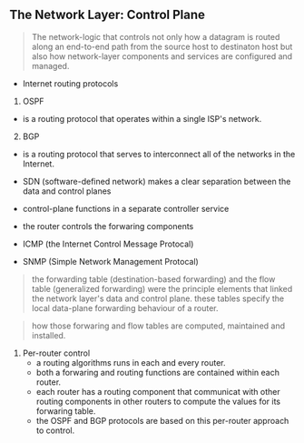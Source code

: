 ## The Network Layer: Control Plane

> The network-logic that controls not only how a datagram is routed along an end-to-end path from the source host to destinaton host
> but also how network-layer components and services are configured and managed.

- Internet routing protocols
1. OSPF
- is a routing protocol that operates within a single ISP's network.
2. BGP
- is a routing protocol that serves to interconnect all of the networks in the Internet.

- SDN (software-defined network) makes a clear separation between the data and control planes
- control-plane functions in a separate controller service
- the router controls the forwaring components

- ICMP (the Internet Control Message Protocal)

- SNMP (Simple Network Management Protocal)

> the forwarding table (destination-based forwarding) and the flow table (generalized forwarding) 
> were the principle elements that linked the network layer's data and control plane.
> these tables specify the local data-plane forwarding behaviour of a router.

> how those forwaring and flow tables are computed, maintained and installed.
1. Per-router control
   - a routing algorithms runs in each and every router.
   - both a forwaring and routing functions are contained within each router.
   - each router has a routing component that communicat with other routing components in other routers to compute the values for its forwaring table.
   - the OSPF and BGP protocols are based on this per-router approach to control.


